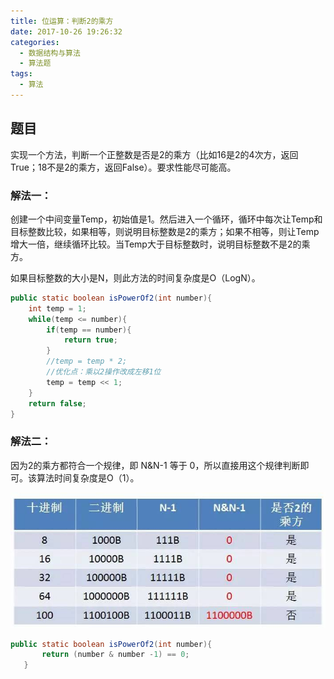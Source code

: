 ```yaml
---
title: 位运算：判断2的乘方
date: 2017-10-26 19:26:32
categories: 
  - 数据结构与算法
  - 算法题
tags:
  - 算法
---
```


## 题目

实现一个方法，判断一个正整数是否是2的乘方（比如16是2的4次方，返回True；18不是2的乘方，返回False）。要求性能尽可能高。

### 解法一：

创建一个中间变量Temp，初始值是1。然后进入一个循环，循环中每次让Temp和目标整数比较，如果相等，则说明目标整数是2的乘方；如果不相等，则让Temp增大一倍，继续循环比较。当Temp大于目标整数时，说明目标整数不是2的乘方。

如果目标整数的大小是N，则此方法的时间复杂度是O（LogN）。

~~~java
public static boolean isPowerOf2(int number){
  	int temp = 1;
  	while(temp <= number){
      	if(temp == number){
          	return true;
      	}
      	//temp = temp * 2;
      	//优化点：乘以2操作改成左移1位
      	temp = temp << 1;
  	}
  	return false;
}
~~~

<!-- more -->

### 解法二：

因为2的乘方都符合一个规律，即 N&N-1 等于 0，所以直接用这个规律判断即可。该算法时间复杂度是O（1）。

![](bitwise/bit00.jpg)

~~~java
public static boolean isPowerOf2(int number){
	   return (number & number -1) == 0;
   }
~~~

